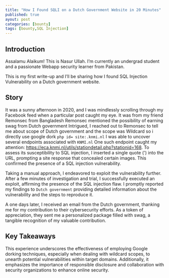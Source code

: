 ```yaml
---
title: "How I Found SQLI on a Dutch Government Website in 20 Minutes"
published: true
ayout: post
categories: [bounty]
tags: [bounty,SQL Injection] 
---
```



## Introduction

Assalamu Alaikum! This is Nasur Ullah. I’m currently an undergrad student and a passionate Webapp security learner from Pakistan.

This is my first write-up and I’ll be sharing how I found SQL Injection Vulnerability on a Dutch government website.



## Story


It was a sunny afternoon in 2020, and I was mindlessly scrolling through my Facebook feed when a particular post caught my eye. It was from my friend Remonsec from Bangladesh Remonsec mentioned the possibility of earning swag from Dutch government Intrigued, I reached out to Remonsec to tell me about scope of Dutch government and the scope was Wildcard so i directly use google dork `php id= site:.knmi.nl`  I was able to uncover several endpoints associated with `KNMI.nl` One such endpoint caught my attention: https://eca.knmi.nl/utils/stationdetail.php?stationid=168. To assess its susceptibility to SQL injection, I inserted a single quote (') into the URL, prompting a site response that concealed certain images. This confirmed the presence of a SQL injection vulnerability.

Taking a manual approach, I endeavored to exploit the vulnerability further. After a few minutes of investigation and trial, I successfully executed an exploit, affirming the presence of the SQL injection flaw. I promptly reported my findings to `Dutch government` providing detailed information about the vulnerability and the steps to reproduce it.

A one days later, I received an email from the Dutch government, thanking me for my contribution to their cybersecurity efforts. As a token of appreciation, they sent me a personalized package filled with swag, a tangible recognition of my valuable contribution.

## Key Takeaways

This experience underscores the effectiveness of employing Google dorking techniques, especially when dealing with wildcard scopes, to unearth potential vulnerabilities within target domains. Additionally, it emphasizes the importance of responsible disclosure and collaboration with security organizations to enhance online security.
